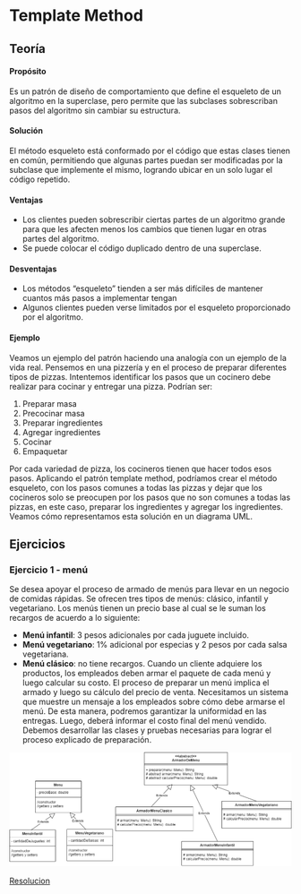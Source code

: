 # Template Method
## Teoría
#### Propósito
Es un patrón de diseño de comportamiento que define el esqueleto de un algoritmo en la superclase, pero permite que las subclases sobrescriban pasos del algoritmo sin cambiar su estructura.

#### Solución
El método esqueleto está conformado por el código que estas clases tienen en común, permitiendo que algunas partes puedan ser modificadas por la subclase que implemente el mismo, logrando ubicar en un solo lugar el código repetido.

#### Ventajas
* Los clientes pueden sobrescribir ciertas partes de un algoritmo grande para que les afecten menos los cambios que tienen lugar en otras partes del algoritmo.
* Se puede colocar el código duplicado dentro de una superclase.

#### Desventajas
* Los métodos “esqueleto” tienden a ser más difíciles de mantener cuantos más pasos a implementar tengan
* Algunos clientes pueden verse limitados por el esqueleto proporcionado por el algoritmo.

#### Ejemplo
Veamos un ejemplo del patrón haciendo una analogía con un ejemplo de la vida real. Pensemos en una pizzería y en el proceso de preparar diferentes tipos de pizzas. Intentemos identificar los pasos que un cocinero debe realizar para cocinar y entregar una pizza. Podrían ser:  
1. Preparar masa
2. Precocinar masa
3. Preparar ingredientes
4. Agregar ingredientes
5. Cocinar 
6. Empaquetar

Por cada variedad de pizza, los cocineros tienen que hacer todos esos pasos. 
Aplicando el patrón template method, podríamos crear el método esqueleto, con los pasos comunes a todas las pizzas y dejar que los cocineros solo se preocupen por los pasos que no son comunes a todas las pizzas, en este caso, preparar los ingredientes y agregar los ingredientes. Veamos cómo representamos esta solución en un diagrama UML.


## Ejercicios
### Ejercicio 1 - menú
Se desea apoyar el proceso de armado de menús para llevar en un negocio de comidas rápidas. Se ofrecen tres tipos de menús: clásico, infantil y vegetariano.
Los menús tienen un precio base al cual se le suman los recargos de acuerdo a lo siguiente:
* **Menú infantil**: 3 pesos adicionales por cada juguete incluido.
* **Menú vegetariano**: 1% adicional por especias y 2 pesos por cada salsa vegetariana.
* **Menú clásico**: no tiene recargos.
Cuando un cliente adquiere los productos, los empleados deben armar el paquete de cada menú y luego calcular su costo. El proceso de preparar un menú implica el armado y luego su cálculo del precio de venta.
Necesitamos un sistema que muestre un mensaje a los empleados sobre cómo debe armarse el menú. De esta manera, podremos garantizar la uniformidad en las entregas. Luego, deberá informar el costo final del menú vendido.
Debemos desarrollar las clases y pruebas necesarias para lograr el proceso explicado de preparación.

![uml](./Menu/src/Menu/menu.png)

[Resolucion](./Menu/src/)
